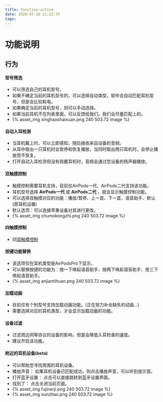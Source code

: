 ```yaml
---
title: function-active
date: 2020-07-10 21:22:37
tags:
---
```

# 功能说明

## 行为
#### 型号筛选
* 可以筛选自己的耳机型号。
* 如果不确定当前的耳机型号的，可以选择自动类型，软件会自动匹配耳机型号，但是会比较耗电。
* 如果确定当前的耳机型号，则可以手动选择。
* 如果当前耳机不在列表里面，可以反馈给我们。我们会尽量匹配上的。
* {% asset_img xinghaoshaixuan.png 240 503.72 image %}

#### 自动入耳检测
* 当耳机戴上时，可以立即感知，随后接收来自设备的音频。
* 从耳中取出一只耳机时会暂停和恢复播放，当同时取出两只耳机时，会停止播放而不恢复。
* 打开自动入耳检测但没有佩戴耳机时，音频会通过您设备的扬声器播放。

#### 双触摸控制
* 触摸控制需要耳机支持，目前仅AirPods一代、AirPods二代支持该功能。
* 耳机型号选择 **AirPods一代** 或 **AirPods二代** ，就会显示触摸控制功能。
* 可以选择双触摸对应的功能：播放/暂停、上一首、下一首、语音助手、默认(原耳机设置)
* 默认选项：可以连接苹果设备对其进行更改。
* {% asset_img chumokongzhi.png 240 503.72 image %}

#### 四触摸控制
* 同[双触摸控制](#双触摸控制)

#### 按键功能替换 
* 该选项仅在耳机类型是AirPodsPro下显示。
* 可以替换按键的功能为：按一下唤起语音助手、按两下唤起语音助手、按三下唤起语音助手。
* {% asset_img anjiantihuan.png 240 503.72 image %}

#### 加载动画
* 目前仅有个别型号支持加载动画功能。(正在努力补全缺失的动画...)
* 需要选择对应的耳机类型，才会显示加载动画的功能。

#### 设备过滤
* 过滤周边同等协议的设备的影响，但是会降低入耳检查的速度。
* 建议开启该功能。

#### 附近的耳机设备(beta)
* 可以帮助您寻找周围的耳机设备。
* 播放声音： 如果耳机设备已匹配成功，则点击播放声音，可以听到提示音。
* 打开蓝牙设置： 点击可以直接跳转到蓝牙设置界面。
* 找到了： 点击关闭当前页面。
* {% asset_img fujinerji.png 240 503.72 image %}
* {% asset_img xunzhao.png 240 503.72 image %}
